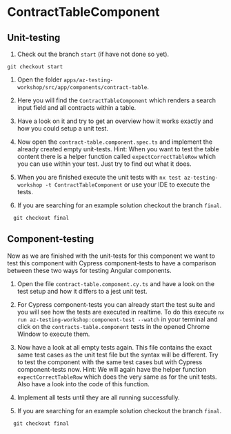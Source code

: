 # ContractTableComponent

## Unit-testing

1. Check out the branch `start` (if have not done so yet).

```console
git checkout start
```

1. Open the folder `apps/az-testing-workshop/src/app/components/contract-table`.

1. Here you will find the `ContractTableComponent` which renders a search input field and all contracts within a table.

1. Have a look on it and try to get an overview how it works exactly and how you could setup a unit test.

1. Now open the `contract-table.component.spec.ts` and implement the already created empty unit-tests. Hint: When you want to test the table content there is a helper function called `expectCorrectTableRow` which you can use within your test. Just try to find out what it does.

1. When you are finished execute the unit tests with `nx test az-testing-workshop -t ContractTableComponent` or use your IDE to execute the tests.

1. If you are searching for an example solution checkout the branch `final`.

```console
  git checkout final
```

## Component-testing

Now as we are finished with the unit-tests for this component we want to test this component with Cypress component-tests to have a comparison between these two ways for testing Angular components.

1. Open the file `contract-table.component.cy.ts` and have a look on the test setup and how it differs to a jest unit test.

1. For Cypress component-tests you can already start the test suite and you will see how the tests are executed in realtime. To do this execute `nx run az-testing-workshop:component-test --watch` in your terminal and click on the `contracts-table.component` tests in the opened Chrome Window to execute them.

1. Now have a look at all empty tests again. This file contains the exact same test cases as the unit test file but the syntax will be different. Try to test the component with the same test cases but with Cypress component-tests now. Hint: We will again have the helper function `expectCorrectTableRow` which does the very same as for the unit tests. Also have a look into the code of this function.

1. Implement all tests until they are all running successfully.

1. If you are searching for an example solution checkout the branch `final`.

```console
  git checkout final
```
